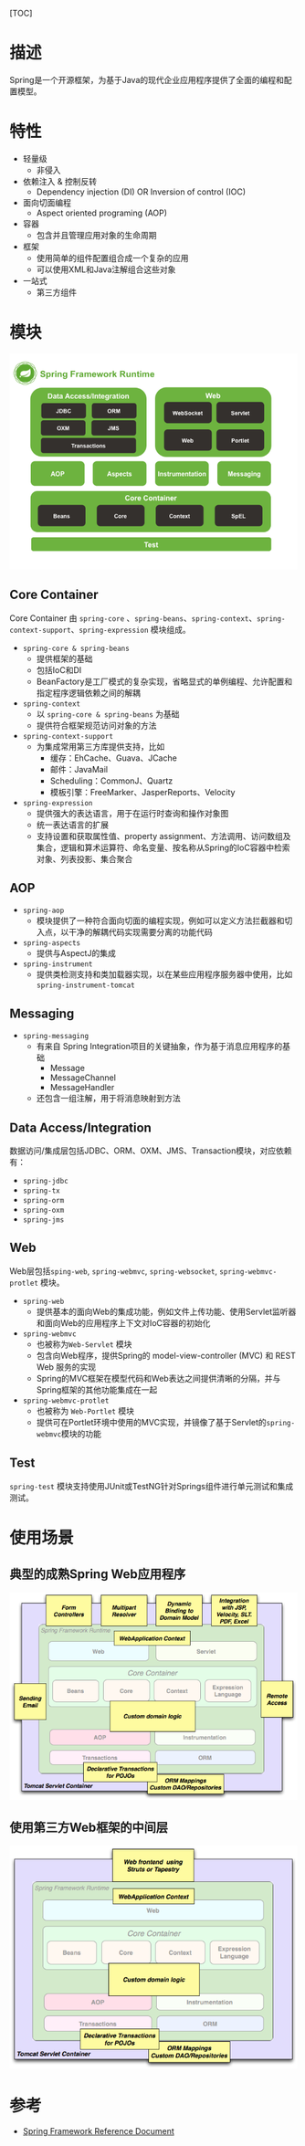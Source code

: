 [TOC]

# 描述

Spring是一个开源框架，为基于Java的现代企业应用程序提供了全面的编程和配置模型。

# 特性

- 轻量级
  - 非侵入
- 依赖注入 & 控制反转
  - Dependency injection (DI) OR Inversion of control (IOC)
- 面向切面编程
  - Aspect oriented programing (AOP)
- 容器
  - 包含并且管理应用对象的生命周期
- 框架
  - 使用简单的组件配置组合成一个复杂的应用
  - 可以使用XML和Java注解组合这些对象
- 一站式
  - 第三方组件

# 模块

![](imgs/spring-overview.png)

## Core Container

Core Container 由 `spring-core` 、`spring-beans`、`spring-context`、`spring-context-support`、`spring-expression` 模块组成。

- `spring-core & spring-beans`
  - 提供框架的基础
  - 包括IoC和DI
  - BeanFactory是工厂模式的复杂实现，省略显式的单例编程、允许配置和指定程序逻辑依赖之间的解耦
- `spring-context` 
  - 以 `spring-core & spring-beans` 为基础
  - 提供符合框架规范访问对象的方法
- `spring-context-support` 
  - 为集成常用第三方库提供支持，比如
    - 缓存：EhCache、Guava、JCache
    - 邮件：JavaMail
    - Scheduling：CommonJ、Quartz
    - 模板引擎：FreeMarker、JasperReports、Velocity
- `spring-expression`
  - 提供强大的表达语言，用于在运行时查询和操作对象图
  - 统一表达语言的扩展
  - 支持设置和获取属性值、property assignment、方法调用、访问数组及集合，逻辑和算术运算符、命名变量、按名称从Spring的IoC容器中检索对象、列表投影、集合聚合

## AOP

- `spring-aop` 
  - 模块提供了一种符合面向切面的编程实现，例如可以定义方法拦截器和切入点，以干净的解耦代码实现需要分离的功能代码
- `spring-aspects`
  - 提供与AspectJ的集成
- `spring-instrument`
  - 提供类检测支持和类加载器实现，以在某些应用程序服务器中使用，比如 `spring-instrument-tomcat`

## Messaging

- `spring-messaging`
  - 有来自 Spring Integration项目的关键抽象，作为基于消息应用程序的基础
    - Message
    - MessageChannel
    - MessageHandler
  - 还包含一组注解，用于将消息映射到方法

## Data Access/Integration

数据访问/集成层包括JDBC、ORM、OXM、JMS、Transaction模块，对应依赖有：

- `spring-jdbc`
- `spring-tx`
- `spring-orm`
- `spring-oxm`
- `spring-jms`

## Web

Web层包括`sping-web`, `spring-webmvc`, `spring-websocket`, `spring-webmvc-protlet` 模块。

- `spring-web`
  - 提供基本的面向Web的集成功能，例如文件上传功能、使用Servlet监听器和面向Web的应用程序上下文对IoC容器的初始化
- `spring-webmvc`
  - 也被称为`Web-Servlet` 模块
  - 包含向Web程序，提供Spring的 model-view-controller (MVC) 和 REST Web 服务的实现
  - Spring的MVC框架在模型代码和Web表达之间提供清晰的分隔，并与Spring框架的其他功能集成在一起
- `spring-webmvc-protlet`
  - 也被称为 `Web-Portlet` 模块
  - 提供可在Portlet环境中使用的MVC实现，并镜像了基于Servlet的`spring-webmvc`模块的功能

## Test

`spring-test` 模块支持使用JUnit或TestNG针对Springs组件进行单元测试和集成测试。

# 使用场景

## 典型的成熟Spring Web应用程序

![](imgs/overview-full.png)

## 使用第三方Web框架的中间层

![](imgs/overview-thirdparty-web.png)



# 参考

- [Spring Framework Reference Document](https://docs.spring.io/spring/docs/4.3.26.RELEASE/spring-framework-reference/htmlsingle/)